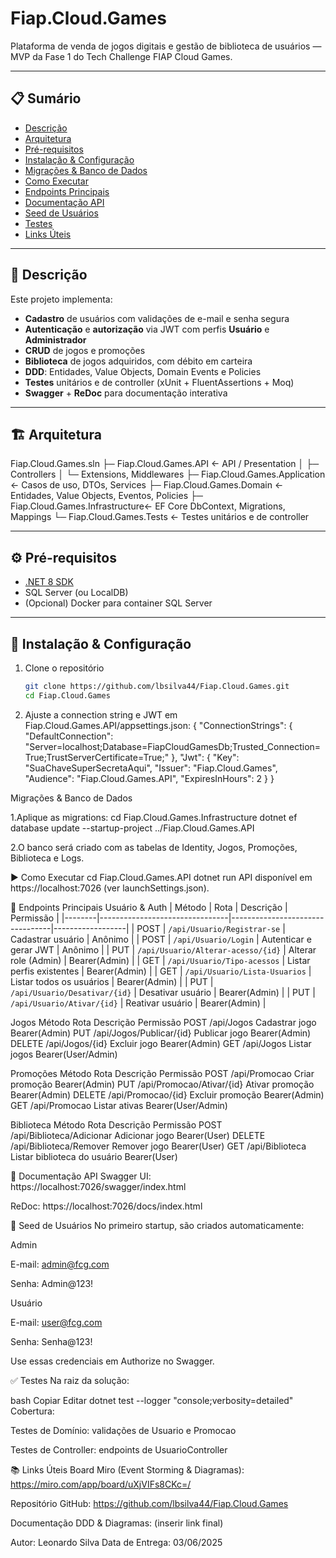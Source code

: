 # Fiap.Cloud.Games

Plataforma de venda de jogos digitais e gestão de biblioteca de usuários — MVP da Fase 1 do Tech Challenge FIAP Cloud Games.

---

## 📋 Sumário

- [Descrição](#descrição)  
- [Arquitetura](#arquitetura)  
- [Pré-requisitos](#pré-requisitos)  
- [Instalação & Configuração](#instalação--configuração)  
- [Migrações & Banco de Dados](#migrações--banco-de-dados)  
- [Como Executar](#como-executar)  
- [Endpoints Principais](#endpoints-principais)  
- [Documentação API](#documentação-api)  
- [Seed de Usuários](#seed-de-usuários)  
- [Testes](#testes)  
- [Links Úteis](#links-úteis)  

---

## 📝 Descrição

Este projeto implementa:

- **Cadastro** de usuários com validações de e-mail e senha segura  
- **Autenticação** e **autorização** via JWT com perfis **Usuário** e **Administrador**  
- **CRUD** de jogos e promoções  
- **Biblioteca** de jogos adquiridos, com débito em carteira  
- **DDD**: Entidades, Value Objects, Domain Events e Policies  
- **Testes** unitários e de controller (xUnit + FluentAssertions + Moq)  
- **Swagger** + **ReDoc** para documentação interativa  

---

## 🏗️ Arquitetura
Fiap.Cloud.Games.sln
├─ Fiap.Cloud.Games.API ← API / Presentation
│ ├─ Controllers
│ └─ Extensions, Middlewares
├─ Fiap.Cloud.Games.Application ← Casos de uso, DTOs, Services
├─ Fiap.Cloud.Games.Domain ← Entidades, Value Objects, Eventos, Policies
├─ Fiap.Cloud.Games.Infrastructure← EF Core DbContext, Migrations, Mappings
└─ Fiap.Cloud.Games.Tests ← Testes unitários e de controller


---

## ⚙️ Pré-requisitos

- [.NET 8 SDK](https://dotnet.microsoft.com/download)  
- SQL Server (ou LocalDB)  
- (Opcional) Docker para container SQL Server  

---

## 🚀 Instalação & Configuração

1. Clone o repositório  
   ```bash
   git clone https://github.com/lbsilva44/Fiap.Cloud.Games.git
   cd Fiap.Cloud.Games

2. Ajuste a connection string e JWT em Fiap.Cloud.Games.API/appsettings.json:
{
  "ConnectionStrings": {
    "DefaultConnection": "Server=localhost;Database=FiapCloudGamesDb;Trusted_Connection=True;TrustServerCertificate=True;"
  },
  "Jwt": {
    "Key": "SuaChaveSuperSecretaAqui",
    "Issuer": "Fiap.Cloud.Games",
    "Audience": "Fiap.Cloud.Games.API",
    "ExpiresInHours": 2
  }
}


 Migrações & Banco de Dados

 1.Aplique as migrations:
 cd Fiap.Cloud.Games.Infrastructure
dotnet ef database update --startup-project ../Fiap.Cloud.Games.API

2.O banco será criado com as tabelas de Identity, Jogos, Promoções, Biblioteca e Logs.

▶️ Como Executar
cd Fiap.Cloud.Games.API
dotnet run
API disponível em https://localhost:7026 (ver launchSettings.json).

📡 Endpoints Principais
Usuário & Auth
| Método | Rota                           | Descrição                       | Permissão        |
|--------|--------------------------------|---------------------------------|------------------|
| POST   | `/api/Usuario/Registrar-se`    | Cadastrar usuário               | Anônimo          |
| POST   | `/api/Usuario/Login`           | Autenticar e gerar JWT          | Anônimo          |
| PUT    | `/api/Usuario/Alterar-acesso/{id}` | Alterar role (Admin)        | Bearer(Admin)    |
| GET    | `/api/Usuario/Tipo-acessos`    | Listar perfis existentes        | Bearer(Admin)    |
| GET    | `/api/Usuario/Lista-Usuarios`  | Listar todos os usuários        | Bearer(Admin)    |
| PUT    | `/api/Usuario/Desativar/{id}`  | Desativar usuário               | Bearer(Admin)    |
| PUT    | `/api/Usuario/Ativar/{id}`     | Reativar usuário                | Bearer(Admin)    |

Jogos
Método	Rota	Descrição	Permissão
POST	/api/Jogos	Cadastrar jogo	Bearer(Admin)
PUT	/api/Jogos/Publicar/{id}	Publicar jogo	Bearer(Admin)
DELETE	/api/Jogos/{id}	Excluir jogo	Bearer(Admin)
GET	/api/Jogos	Listar jogos	Bearer(User/Admin)

Promoções
Método	Rota	Descrição	Permissão
POST	/api/Promocao	Criar promoção	Bearer(Admin)
PUT	/api/Promocao/Ativar/{id}	Ativar promoção	Bearer(Admin)
DELETE	/api/Promocao/{id}	Excluir promoção	Bearer(Admin)
GET	/api/Promocao	Listar ativas	Bearer(User/Admin)

Biblioteca
Método	Rota	Descrição	Permissão
POST	/api/Biblioteca/Adicionar	Adicionar jogo	Bearer(User)
DELETE	/api/Biblioteca/Remover	Remover jogo	Bearer(User)
GET	/api/Biblioteca	Listar biblioteca do usuário	Bearer(User)

📖 Documentação API
Swagger UI: https://localhost:7026/swagger/index.html

ReDoc: https://localhost:7026/docs/index.html

🔐 Seed de Usuários
No primeiro startup, são criados automaticamente:

Admin

E-mail: admin@fcg.com

Senha: Admin@123!

Usuário

E-mail: user@fcg.com

Senha: Senha@123!

Use essas credenciais em Authorize no Swagger.

✅ Testes
Na raiz da solução:

bash
Copiar
Editar
dotnet test --logger "console;verbosity=detailed"
Cobertura:

Testes de Domínio: validações de Usuario e Promocao

Testes de Controller: endpoints de UsuarioController

📚 Links Úteis
Board Miro (Event Storming & Diagramas):
https://miro.com/app/board/uXjVIFs8CKc=/

Repositório GitHub:
https://github.com/lbsilva44/Fiap.Cloud.Games

Documentação DDD & Diagramas:
(inserir link final)

Autor: Leonardo Silva
Data de Entrega: 03/06/2025
